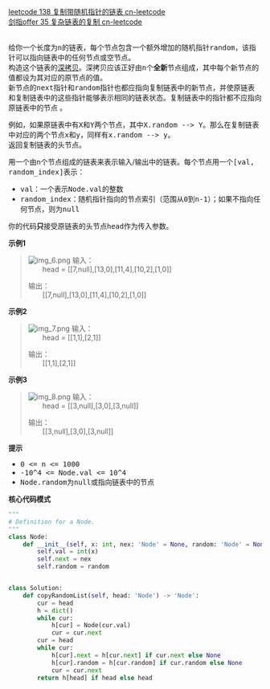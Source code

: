 [leetcode 138 复制带随机指针的链表 cn-leetcode](https://leetcode.cn/problems/copy-list-with-random-pointer/)
<br>[剑指offer 35 复杂链表的复制 cn-leetcode](https://leetcode.cn/problems/fu-za-lian-biao-de-fu-zhi-lcof/)

<br>给你一个长度为<kbd>n</kbd>的链表，每个节点包含一个额外增加的随机指针<kbd>random</kbd>，该指针可以指向链表中的任何节点或空节点。
<br>构造这个链表的[深拷贝](https://baike.baidu.com/item/%E6%B7%B1%E6%8B%B7%E8%B4%9D/22785317?fr=aladdin)。深拷贝应该正好由<kbd>n</kbd>个**全新**节点组成，其中每个新节点的值都设为其对应的原节点的值。
<br>新节点的<kbd>next</kbd>指针和<kbd>random</kbd>指针也都应指向复制链表中的新节点，并使原链表和复制链表中的这些指针能够表示相同的链表状态。复制链表中的指针都不应指向原链表中的节点 。

例如，如果原链表中有<kbd>X</kbd>和<kbd>Y</kbd>两个节点，其中<kbd>X.random --> Y</kbd>。那么在复制链表中对应的两个节点<kbd>x</kbd>和<kbd>y</kbd>，同样有<kbd>x.random --> y</kbd>。
<br>返回复制链表的头节点。

用一个由<kbd>n</kbd>个节点组成的链表来表示输入/输出中的链表。每个节点用一个<kbd>[val, random_index]</kbd>表示：
<ul>
<li><kbd>val</kbd>：一个表示<kbd>Node.val</kbd>的整数</li>
<li><kbd>random_index</kbd>：随机指针指向的节点索引（范围从<kbd>0</kbd>到<kbd>n-1</kbd>）；如果不指向任何节点，则为<kbd>null</kbd></li>
</ul>

你的代码**只**接受原链表的头节点<kbd>head</kbd>作为传入参数。

**示例1**
> ![img_6.png](img_6.png)
>输入：
> <br>&emsp;&emsp;head = [[7,null],[13,0],[11,4],[10,2],[1,0]]
> 
>输出：
> <br>&emsp;&emsp;[[7,null],[13,0],[11,4],[10,2],[1,0]]

**示例2**
> ![img_7.png](img_7.png)
>输入：
> <br>&emsp;&emsp;head = [[1,1],[2,1]]
> 
>输出：
> <br>&emsp;&emsp;[[1,1],[2,1]]

**示例3**
> ![img_8.png](img_8.png)
>输入：
> <br>&emsp;&emsp;head = [[3,null],[3,0],[3,null]]
> 
>输出：
> <br>&emsp;&emsp;[[3,null],[3,0],[3,null]]

**提示**
<ul>
<li><kbd>0 <= n <= 1000</kbd></li>
<li><kbd>-10^4 <= Node.val <= 10^4</kbd></li>
<li><kbd>Node.random</kbd>为<kbd>null</kbd>或指向链表中的节点</li>
</ul>

**核心代码模式**

```python
"""
# Definition for a Node.
"""
class Node:
    def __init__(self, x: int, nex: 'Node' = None, random: 'Node' = None):
        self.val = int(x)
        self.next = nex
        self.random = random


class Solution:
    def copyRandomList(self, head: 'Node') -> 'Node':
        cur = head
        h = dict()
        while cur:
            h[cur] = Node(cur.val)
            cur = cur.next
        cur = head
        while cur:
            h[cur].next = h[cur.next] if cur.next else None
            h[cur].random = h[cur.random] if cur.random else None
            cur = cur.next
        return h[head] if head else head
```
